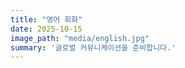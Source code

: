 ```yaml
---
title: "영어 회화"
date: 2025-10-15
image_path: "media/english.jpg"
summary: '글로벌 커뮤니케이션을 준비합니다.'
---
```


